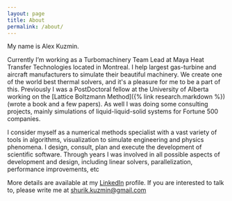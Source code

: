 ```yaml
---
layout: page
title: About
permalink: /about/
---
```


My name is Alex Kuzmin.

Currently I’m working as a Turbomachinery Team Lead at Maya Heat Transfer Technologies located in Montreal. I help largest gas-turbine and aircraft manufacturers to simulate their beautiful machinery. We create one of the world best thermal solvers, and it's a pleasure for me to be a part of this. Previously I was a PostDoctoral fellow at the University of Alberta working on the [Lattice Boltzmann Method]({% link research.markdown %}) (wrote a book and a few papers). As well I was doing some consulting projects, mainly simulations of liquid-liquid-solid systems for Fortune 500 companies. 

I consider myself as a numerical methods specialist with a vast variety of tools in algorithms, visualization to simulate engineering and physics phenomena. I design, consult, plan and execute the development of scientific software. Through years I was involved in all possible aspects of development and design, including linear solvers, parallelization, performance improvements, etc

More details are available at my [LinkedIn](https://www.linkedin.com/in/alexandr-kuzmin-09364b7/) profile. If you are interested to talk to, please write me at shurik.kuzmin@gmail.com